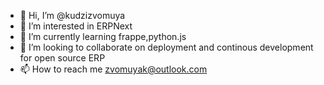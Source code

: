 - 👋 Hi, I’m @kudzizvomuya
- 👀 I’m interested in ERPNext
- 🌱 I’m currently learning frappe,python.js
- 💞️ I’m looking to collaborate on deployment and continous development for open source ERP
- 📫 How to reach me zvomuyak@outlook.com

<!---
kudzizvomuya/kudzizvomuya is a ✨ special ✨ repository because its `README.md` (this file) appears on your GitHub profile.
You can click the Preview link to take a look at your changes.
--->
